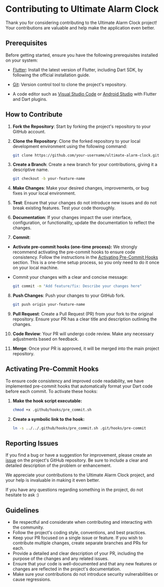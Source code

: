 # Contributing to Ultimate Alarm Clock

Thank you for considering contributing to the Ultimate Alarm Clock project! Your contributions are valuable and help make the application even better.



## Prerequisites
Before getting started, ensure you have the following prerequisites installed on your system:

- [Flutter](https://flutter.dev/docs/get-started/install): Install the latest version of Flutter, including Dart SDK, by following the official installation guide.

- [Git](https://git-scm.com/downloads): Version control tool to clone the project's repository.

- A code editor such as [Visual Studio Code](https://code.visualstudio.com/) or [Android Studio](https://developer.android.com/studio) with Flutter and Dart plugins.

## How to Contribute

1. **Fork the Repository**: Start by forking the project's repository to your GitHub account.

2. **Clone the Repository**: Clone the forked repository to your local development environment using the following command:

    ```bash
    git clone https://github.com/your-username/ultimate-alarm-clock.git
    ```

3. **Create a Branch**: Create a new branch for your contributions, giving it a descriptive name.

    ```bash
    git checkout -b your-feature-name
    ```

4. **Make Changes**: Make your desired changes, improvements, or bug fixes in your local environment.

5. **Test**: Ensure that your changes do not introduce new issues and do not break existing features. Test your code thoroughly.

6. **Documentation**: If your changes impact the user interface, configuration, or functionality, update the documentation to reflect the changes.

7. **Commit**:

- **Activate pre-commit hooks (one-time process):** We strongly recommend activating the pre-commit hooks to ensure code consistency. Follow the instructions in the [Activating Pre-Commit Hooks](#activating-pre-commit-hooks) section. This is a one-time setup process, so you only need to do it once on your local machine.

- Commit your changes with a clear and concise message:

    ```bash
    git commit -m "Add feature/fix: Describe your changes here"
    ```

8. **Push Changes**: Push your changes to your GitHub fork.

    ```bash
    git push origin your-feature-name
    ```

9. **Pull Request**: Create a Pull Request (PR) from your fork to the original repository. Ensure your PR has a clear title and description outlining the changes.

10. **Code Review**: Your PR will undergo code review. Make any necessary adjustments based on feedback.

11. **Merge**: Once your PR is approved, it will be merged into the main project repository.

## Activating Pre-Commit Hooks

To ensure code consistency and improved code readability, we have implemented pre-commit hooks that automatically format your Dart code before each commit. To activate these hooks:

1. **Make the hook script executable:**

    ```bash
    chmod +x .github/hooks/pre_commit.sh
    ```

2. **Create a symbolic link to the hook:**

    ```bash
    ln -s ../../.github/hooks/pre_commit.sh .git/hooks/pre-commit
    ```

## Reporting Issues

If you find a bug or have a suggestion for improvement, please create an [issue](https://github.com/CCExtractor/ultimate_alarm_clock/issues/new) on the project's GitHub repository. Be sure to include a clear and detailed description of the problem or enhancement.

We appreciate your contributions to the Ultimate Alarm Clock project, and your help is invaluable in making it even better.

If you have any questions regarding something in the project, do not hesitate to ask :)

## Guidelines

- Be respectful and considerate when contributing and interacting with the community.
- Follow the project's coding style, conventions, and best practices.
- Keep your PR focused on a single issue or feature. If you wish to contribute multiple changes, create separate branches and PRs for each.
- Provide a detailed and clear description of your PR, including the purpose of the changes and any related issues.
- Ensure that your code is well-documented and that any new features or changes are reflected in the project's documentation.
- Make sure your contributions do not introduce security vulnerabilities or cause regressions.
